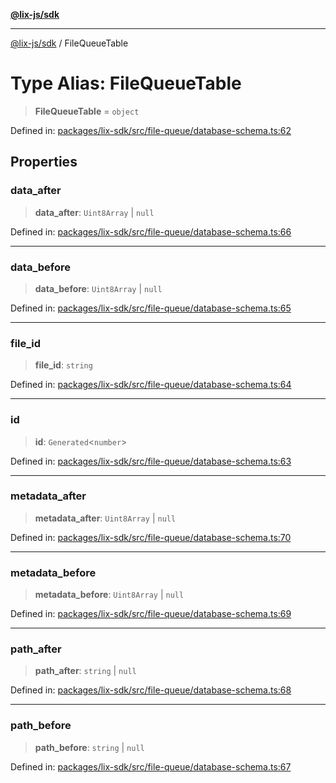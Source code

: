 [**@lix-js/sdk**](../README.md)

***

[@lix-js/sdk](../README.md) / FileQueueTable

# Type Alias: FileQueueTable

> **FileQueueTable** = `object`

Defined in: [packages/lix-sdk/src/file-queue/database-schema.ts:62](https://github.com/opral/monorepo/blob/bc82d6c7272aa8ad8661dcf0fee644d9229ef5eb/packages/lix-sdk/src/file-queue/database-schema.ts#L62)

## Properties

### data\_after

> **data\_after**: `Uint8Array` \| `null`

Defined in: [packages/lix-sdk/src/file-queue/database-schema.ts:66](https://github.com/opral/monorepo/blob/bc82d6c7272aa8ad8661dcf0fee644d9229ef5eb/packages/lix-sdk/src/file-queue/database-schema.ts#L66)

***

### data\_before

> **data\_before**: `Uint8Array` \| `null`

Defined in: [packages/lix-sdk/src/file-queue/database-schema.ts:65](https://github.com/opral/monorepo/blob/bc82d6c7272aa8ad8661dcf0fee644d9229ef5eb/packages/lix-sdk/src/file-queue/database-schema.ts#L65)

***

### file\_id

> **file\_id**: `string`

Defined in: [packages/lix-sdk/src/file-queue/database-schema.ts:64](https://github.com/opral/monorepo/blob/bc82d6c7272aa8ad8661dcf0fee644d9229ef5eb/packages/lix-sdk/src/file-queue/database-schema.ts#L64)

***

### id

> **id**: `Generated`\<`number`\>

Defined in: [packages/lix-sdk/src/file-queue/database-schema.ts:63](https://github.com/opral/monorepo/blob/bc82d6c7272aa8ad8661dcf0fee644d9229ef5eb/packages/lix-sdk/src/file-queue/database-schema.ts#L63)

***

### metadata\_after

> **metadata\_after**: `Uint8Array` \| `null`

Defined in: [packages/lix-sdk/src/file-queue/database-schema.ts:70](https://github.com/opral/monorepo/blob/bc82d6c7272aa8ad8661dcf0fee644d9229ef5eb/packages/lix-sdk/src/file-queue/database-schema.ts#L70)

***

### metadata\_before

> **metadata\_before**: `Uint8Array` \| `null`

Defined in: [packages/lix-sdk/src/file-queue/database-schema.ts:69](https://github.com/opral/monorepo/blob/bc82d6c7272aa8ad8661dcf0fee644d9229ef5eb/packages/lix-sdk/src/file-queue/database-schema.ts#L69)

***

### path\_after

> **path\_after**: `string` \| `null`

Defined in: [packages/lix-sdk/src/file-queue/database-schema.ts:68](https://github.com/opral/monorepo/blob/bc82d6c7272aa8ad8661dcf0fee644d9229ef5eb/packages/lix-sdk/src/file-queue/database-schema.ts#L68)

***

### path\_before

> **path\_before**: `string` \| `null`

Defined in: [packages/lix-sdk/src/file-queue/database-schema.ts:67](https://github.com/opral/monorepo/blob/bc82d6c7272aa8ad8661dcf0fee644d9229ef5eb/packages/lix-sdk/src/file-queue/database-schema.ts#L67)
